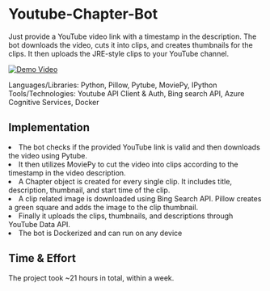 # Youtube-Chapter-Bot
<p>Just provide a YouTube video link with a timestamp in the description. The bot downloads the video, cuts it into clips, and creates thumbnails for the clips. It then uploads the JRE-style clips to your YouTube channel.</p>

[![Demo Video](https://img.youtube.com/vi/H2r7QgZQmu4/0.jpg)](https://www.youtube.com/watch?v=H2r7QgZQmu4)
<p>Languages/Libraries: Python, Pillow, Pytube, MoviePy, IPython <br />
Tools/Technologies: Youtube API Client & Auth, Bing search API, Azure Cognitive Services, Docker </p>

<h2>Implementation</h2>
<li>The bot checks if the provided YouTube link is valid and then downloads the video using Pytube. </li> 
<li>It then utilizes MoviePy to cut the video into clips according to the timestamp in the video description. </li>
<li>A Chapter object is created for every single clip. It includes title, description, thumbnail, and start time of the clip.</li>
<li>A clip related image is downloaded using Bing Search API. Pillow creates a green square and adds the image to the clip thumbnail. </li>
<li>Finally it uploads the clips, thumbnails, and descriptions through YouTube Data API.</li>
<li>The bot is Dockerized and can run on any device</li>

<h2>Time & Effort</h2>
The project took ~21 hours in total, within a week.
